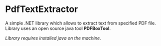 # PdfTextExtractor

A simple .NET library which allows to extract text from specified PDF file. Library uses an open source java tool **PDFBoxTool**. 

*Library requires installed java on the machine*.
